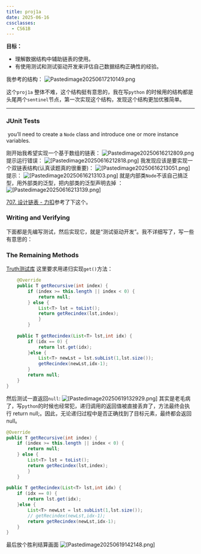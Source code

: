 ```yaml
---
title: proj1a
date: 2025-06-16
cssclasses:
  - CS61B
---
```

**目标：**
* 理解数据结构中辅助链表的使用。
* 有使用测试和测试驱动开发来评估自己数据结构正确性的经验。

我参考的结构：
![Pastedimage20250617210149.png](/images/Pastedimage20250617210149.png)

这个`proj1a` 整体不难，这个结构挺有意思的，我在写`python` 的时候用的结构都是头尾两个`sentinel`节点，第一次实现这个结构，发现这个结构更加优雅简单。

---

### JUnit Tests
 you’ll need to create a `Node` class and introduce one or more instance variables.

刚开始我希望实现一个基于数组的链表：
![Pastedimage20250616212809.png](/images/Pastedimage20250616212809.png)
提示运行错误：
![[Pastedimage20250616212818.png]](/images/Pastedimage20250616212818.png)
我发现应该是要实现一个双链表结构(认真读题真的很重要)：
![[Pastedimage20250616213051.png]](/images/Pastedimage20250616213051.png)
提示：
![[Pastedimage20250616213103.png]](/images/Pastedimage20250616213103.png)
就是内部类`Node`不该自己搞泛型，用外部类的泛型，把内部类的泛型声明去掉 ：
![[Pastedimage20250616213139.png]](/images/Pastedimage20250616213139.png)

[707. 设计链表 - 力扣](https://leetcode.cn/problems/design-linked-list/submissions/603212018/)参考了下这个。

### Writing and Verifying 
下面都是先编写测试，然后实现它，就是“测试驱动开发”。我不详细写了，写一些有意思的：
### The Remaining Methods
[Truth测试库](https://truth.dev/api/latest/index.html?overview-summary.html)
这里要求用递归实现`get()`方法：
```java
    @Override  
    public T getRecursive(int index) {  
        if (index >= this.length || index < 0) {  
            return null;  
        } else {  
            List<T> lst = toList();  
            return getRecindex(lst,index);  
            }  
        }  
  
    public T getRecindex(List<T> lst,int idx) {  
        if (idx == 0) {  
            return lst.get(idx);  
        }else {  
            List<T> newLst = lst.subList(1,lst.size());  
            getRecindex(newLst,idx-1);  
        }  
        return null;  
    }  
}
```
然后测试一直返回`null`:
![[Pastedimage20250619132929.png]](/images/Pastedimage20250619132929.png)
其实是老毛病了，写`python`的时候也经常犯，递归调用的返回值被直接丢弃了，方法最终会执行 return null;。因此，无论递归过程中是否正确找到了目标元素，最终都会返回 null。  
```java
@Override  
public T getRecursive(int index) {  
    if (index >= this.length || index < 0) {  
        return null;  
    } else {  
        List<T> lst = toList();  
        return getRecindex(lst,index);  
        }  
    }  
  
public T getRecindex(List<T> lst,int idx) {  
    if (idx == 0) {  
        return lst.get(idx);  
    }else {  
        List<T> newLst = lst.subList(1,lst.size());  
        // getRecindex(newLst,idx-1); 
        return getRecindex(newLst,idx-1);  
    }  
}
```
最后放个胜利结算画面
![[Pastedimage20250619142148.png]](/images/Pastedimage20250619142148.png)